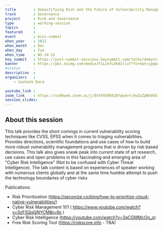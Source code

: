 ```yaml
---
title        : Demystifying Risk and the Future of Vulnerability Management
track        : Governance
project      : Risk and Governance
type         : working-session
topics       : 
featured     :
event        : mini-summit
when_year    : 2022
when_month   : Dec
when_day     : Tue
when_time    : WS-14-15
hey_summit   : https://post-summit-sessions.heysummit.com/talks/demystifying-risk-and-the-future-of-vulnerability-management/
banner       : https://pbs.twimg.com/media/FiLimfLXkAIilu7?format=jpg&name=medium
#status      : 
description  :
organizers   :
    - Sashank Dara
    
youtube_link : 
zoom_link    : https://us06web.zoom.us/j/84769306810?pwd=YjhwZzZpNUV6di9pOEEyY0VUSWg1UT09
session_slides:
---
```




## About this session
This talk provides the short comings in current vulnerability scoring techniques like CVSS, EPSS when it comes to triaging vulnerabilities. Provides directions, scientific foundations and use cases of how to build more robust vulnerability management programs that is driven by risk based decisions. This talk also gives sneak peak into current state of art research, use cases and open problems in this fascinating and emerging area of "Cyber Risk Intelligence" (Not to be confused with Cyber Threat Intelligence). The talk content is based on experiences of speaker working with numerous clients globally and at the same time humble attempt to push the technology boundaries of cyber risks 

Publications:
- Risk Prioritization (https://seconize.co/blog/how-to-prioritize-cloud-native-vulnerabilities/)
- Cyber Risk Management 101 ( https://www.youtube.com/watch?v=SzFSQqQNYCM&t=6s )
- Cyber Risk Intelligence (https://youtube.com/watch?v=3qCGMMcOn_o)
- Free Risk Scoring Tool (https://riskscore.info - TBA) 
